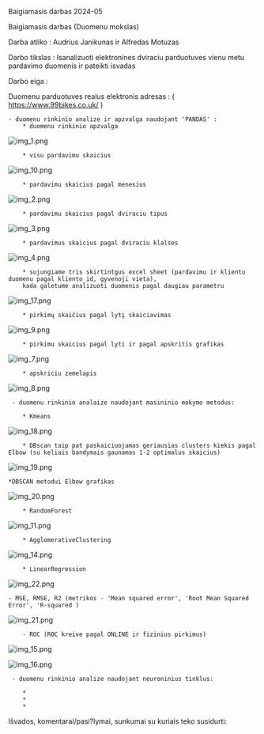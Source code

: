 Baigiamasis darbas 2024-05


Baigiamasis darbas (Duomenu mokslas)

Darba atliko : Audrius Janikunas ir Alfredas Motuzas

Darbo tikslas : Isanalizuoti elektronines dviraciu parduotuves vienu metu pardavimo duomenis ir pateikti isvadas

Darbo eiga :

Duomenu parduotuves realus elektronis adresas : ( https://www.99bikes.co.uk/ )

    - duomenu rinkinio analize ir apzvalga naudojant 'PANDAS' :
        * duomenu rinkinio apzvalga
![img_1.png](img_1.png)

        * visu pardavimu skaicius
![img_10.png](img_10.png)

        * pardavimu skaicius pagal menesius
![img_2.png](img_2.png)

        * pardavimu skaicius pagal dviraciu tipus
![img_3.png](img_3.png)

        
        * pardavimus skaicius pagal dviraciu klalses
![img_4.png](img_4.png)
        
        * sujungiame tris skirtintgus excel sheet (pardavimu ir klientu duomenu pagal kliento_id, gyvenoji vieta),
        kada galetume analizuoti duomenis pagal daugiau parametru

![img_17.png](img_17.png)
     
 
       
        * pirkimų skaičius pagal lytį skaiciavimas
![img_9.png](img_9.png)


        * pirkimu skaicius pagal lyti ir pagal apskritis grafikas
![img_7.png](img_7.png)

        * apskriciu zemelapis
![img_8.png](img_8.png)
        



     - duomenu rinkinio analaize naudojant masininio mokymo metodus:

        * Kmeans
![img_18.png](img_18.png)

        * DBscan taip pat paskaiciuojamas geriausias clusters kiekis pagal Elbow (su keliais bandymais gaunamas 1-2 optimalus skaicius)
![img_19.png](img_19.png)

    *DBSCAN metodui Elbow grafikas
![img_20.png](img_20.png)

        * RandomForest
![img_11.png](img_11.png)

        * AgglomerativeClustering
![img_14.png](img_14.png)

        * LinearRegression
![img_22.png](img_22.png)

    - MSE, RMSE, R2 (metrikos - 'Mean squared error', 'Root Mean Squared Error', 'R-squared )
![img_21.png](img_21.png)
        
        - ROC (ROC kreive pagal ONLINE ir fizinius pirkimus)
![img_15.png](img_15.png)

![img_16.png](img_16.png)
        


     - duomenu rinkinio analize naudojant neuroninius tinklus:

        *
        *
        *


Išvados, komentarai/pasi?lymai, sunkumai su kuriais teko susidurti:

